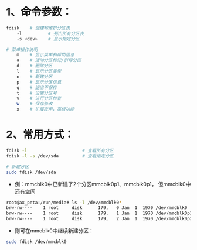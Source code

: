 # 1、命令参数：

```bash
fdisk    # 创建和维护分区表
    -l          # 列出所有分区表
    -s <dev>    # 显示指定分区

# 菜单操作说明
    m    # 显示菜单和帮助信息
    a    # 活动分区标记/引导分区
    d    # 删除分区
    l    # 显示分区类型
    n    # 新建分区
    p    # 显示分区信息
    q    # 退出不保存
    t    # 设置分区号
    v    # 进行分区检查
    w    # 保存修改
    x    # 扩展应用，高级功能
```

# 2、常用方式：

```bash
fdisk -l                     # 查看所有分区
fdisk -l -s /dev/sda         # 查看指定分区

# 新建分区
sudo fdisk /dev/sda
```

- 例：mmcblk0中已新建了2个分区mmcblk0p1、mmcblk0p1， 但mmcblk0中还有空间

```bash
root@ax_peta:/run/media# ls -l /dev/mmcblk0*
brw-rw----    1 root     disk      179,   0 Jan  1  1970 /dev/mmcblk0
brw-rw----    1 root     disk      179,   1 Jan  1  1970 /dev/mmcblk0p1
brw-rw----    1 root     disk      179,   2 Jan  1  1970 /dev/mmcblk0p2
```

- 则可在mmcblk0中继续新建分区：

```bash
sudo fdisk /dev/mmcblk0
```

